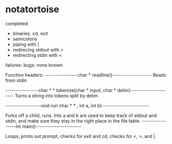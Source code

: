 # notatortoise

completed
* binaries, cd, exit
* semicolons
* piping with |
* redirecing stdout with >
* redirecting stdin with <

failures:
bugs: none known

Function headers:
----------------char * readline()-------------------
Reads from stdin

----------------char * *  tokenize(char * input, char * delim)---------------------
Turns a string into tokens split by delim

-----------------void run char * * , int a, int b)-----------------------

Forks off a child, runs. Ints a and b are used to keep track of stdout and stdin, and make sure they stay in the right place in the file table.
-----------------int main()----------------------

Loops, prints out prompt, checks for exit and cd, checks for <, >, and |.



